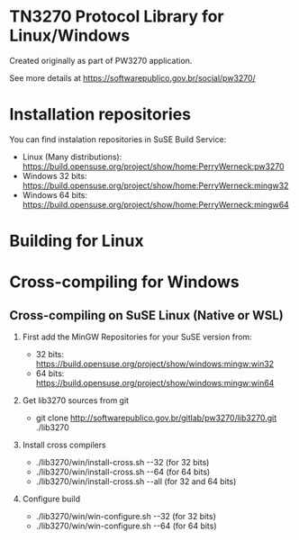 TN3270 Protocol Library for Linux/Windows
=========================================

Created originally as part of PW3270 application.

See more details at https://softwarepublico.gov.br/social/pw3270/

Installation repositories
=========================

 You can find instalation repositories in SuSE Build Service:

 * Linux (Many distributions): https://build.opensuse.org/project/show/home:PerryWerneck:pw3270
 * Windows 32 bits: https://build.opensuse.org/project/show/home:PerryWerneck:mingw32
 * Windows 64 bits: https://build.opensuse.org/project/show/home:PerryWerneck:mingw64

Building for Linux
==================


Cross-compiling for Windows
===========================

Cross-compiling on SuSE Linux (Native or WSL)
---------------------------------------------

1. First add the MinGW Repositories for your SuSE version from:

	* 32 bits: https://build.opensuse.org/project/show/windows:mingw:win32
	* 64 bits: https://build.opensuse.org/project/show/windows:mingw:win64

2. Get lib3270 sources from git

	* git clone http://softwarepublico.gov.br/gitlab/pw3270/lib3270.git ./lib3270

3. Install cross compilers

	* ./lib3270/win/install-cross.sh --32 (for 32 bits)
	* ./lib3270/win/install-cross.sh --64 (for 64 bits)
	* ./lib3270/win/install-cross.sh --all (for 32 and 64 bits)

3. Configure build

	* ./lib3270/win/win-configure.sh --32 (for 32 bits)
	* ./lib3270/win/win-configure.sh --64 (for 64 bits)



